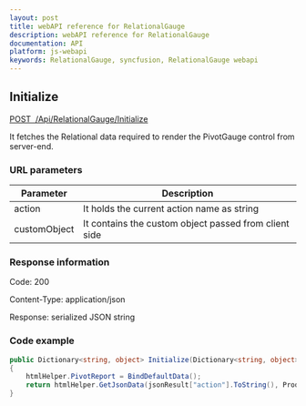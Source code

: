 ```yaml
---
layout: post
title: webAPI reference for RelationalGauge
description: webAPI reference for RelationalGauge
documentation: API
platform: js-webapi
keywords: RelationalGauge, syncfusion, RelationalGauge webapi
---
```


## Initialize

[POST&nbsp;&nbsp;/Api/RelationalGauge/Initialize](http://js.syncfusion.com/demos/ejServices/api/RelationalGauge/Initialize)

It fetches the Relational data required to render the PivotGauge control from server-end.

### URL parameters

|  Parameter |  Description | 
|---|---|
|action|It holds the current action name as string|
|customObject|It contains the custom object passed from client side|

### Response information 

Code: 200

Content-Type: application/json

Response: serialized JSON string	

### Code example 

```csharp
public Dictionary<string, object> Initialize(Dictionary<string, object> jsonResult)
{
    htmlHelper.PivotReport = BindDefaultData();
    return htmlHelper.GetJsonData(jsonResult["action"].ToString(), ProductSales.GetSalesData());
}

```
